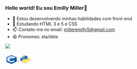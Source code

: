 ### Hello world! Eu sou Emilly Miller👋



- 🔭 Estou desenvolvendo minhas habilidades com front-end
- 🌱 Estudando HTML 3 e 5 e CSS
- 📫 Contate-me no email: milleremilly5@gmail.com
- 😄 Pronomes: ela/dela

<div>
  <a href="https://github.com/emmily5"> 
  <img height="180em" src="https://github-readme-stats.vercel.app/api?username=emmily5&show_icons=true&theme=dark"/>
</div>
<div style="display: inline_block"><br>
  <img align="center" alt="Flawbert-C" height="30" width="40" src="https://github.com/devicons/devicon/blob/master/icons/c/c-original.svg">
  <img align="center" alt="Flawbert-Python" height="30" width="40" src="https://raw.githubusercontent.com/devicons/devicon/master/icons/python/python-original.svg">
</div>
    
##
    

